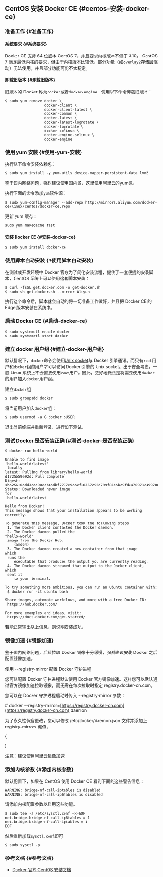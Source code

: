 ## CentOS 安装 Docker CE {#centos-安装-docker-ce}

### 准备工作 {#准备工作}

#### 系统要求 {#系统要求}

Docker CE 支持 64 位版本 CentOS 7，并且要求内核版本不低于 3.10。 CentOS 7 满足最低内核的要求，但由于内核版本比较低，部分功能（如`overlay2`存储层驱动）无法使用，并且部分功能可能不太稳定。

#### 卸载旧版本 {#卸载旧版本}

旧版本的 Docker 称为`docker`或者`docker-engine`，使用以下命令卸载旧版本：

```
$ sudo yum remove docker \
                  docker-client \
                  docker-client-latest \
                  docker-common \
                  docker-latest \
                  docker-latest-logrotate \
                  docker-logrotate \
                  docker-selinux \
                  docker-engine-selinux \
                  docker-engine
```

### 使用 yum 安装 {#使用-yum-安装}

执行以下命令安装依赖包：

```
$ sudo yum install -y yum-utils device-mapper-persistent-data lvm2
```

鉴于国内网络问题，强烈建议使用国内源，这里使用阿里云的yum源。

执行下面的命令添加`yum`软件源：

```
$ sudo yum-config-manager --add-repo http://mirrors.aliyun.com/docker-ce/linux/centos/docker-ce.repo
```

更新 yum 缓存：

```
sudo yum makecache fast
```

#### 安装 Docker CE {#安装-docker-ce}

```
$ sudo yum install docker-ce
```

### 使用脚本自动安装 {#使用脚本自动安装}

在测试或开发环境中 Docker 官方为了简化安装流程，提供了一套便捷的安装脚本，CentOS 系统上可以使用这套脚本安装：

```
$ curl -fsSL get.docker.com -o get-docker.sh
$ sudo sh get-docker.sh --mirror Aliyun
```

执行这个命令后，脚本就会自动的将一切准备工作做好，并且把 Docker CE 的 Edge 版本安装在系统中。

### 启动 Docker CE {#启动-docker-ce}

```
$ sudo systemctl enable docker
$ sudo systemctl start docker
```

### 建立 docker 用户组 {#建立-docker-用户组}

默认情况下，`docker`命令会使用[Unix socket](https://en.wikipedia.org/wiki/Unix_domain_socket)与 Docker 引擎通讯。而只有`root`用户和`docker`组的用户才可以访问 Docker 引擎的 Unix socket。出于安全考虑，一般 Linux 系统上不会直接使用`root`用户。因此，更好地做法是将需要使用`docker`的用户加入`docker`用户组。

建立`docker`组：

```
$ sudo groupadd docker
```

将当前用户加入`docker`组：

```
$ sudo usermod -a G docker $USER
```

退出当前终端并重新登录，进行如下测试。

### 测试 Docker 是否安装正确 {#测试-docker-是否安装正确}

```
$ docker run hello-world

Unable to find image 
'hello-world:latest'
 locally
latest: Pulling from library/hello-world
d1725b59e92d: Pull complete
Digest: sha256:0add3ace90ecb4adbf7777e9aacf18357296e799f81cabc9fde470971e499788
Status: Downloaded newer image 
for
 hello-world:latest

Hello from Docker!
This message shows that your installation appears to be working correctly.

To generate this message, Docker took the following steps:
 1. The Docker client contacted the Docker daemon.
 2. The Docker daemon pulled the 
"hello-world"
 image from the Docker Hub.
    (amd64)
 3. The Docker daemon created a new container from that image 
which
 runs the
    executable that produces the output you are currently reading.
 4. The Docker daemon streamed that output to the Docker client, 
which
 sent it
    to your terminal.

To try something more ambitious, you can run an Ubuntu container with:
 $ docker run -it ubuntu bash

Share images, automate workflows, and more with a free Docker ID:
 https://hub.docker.com/

For more examples and ideas, visit:
 https://docs.docker.com/get-started/
```

若能正常输出以上信息，则说明安装成功。

### 镜像加速 {#镜像加速}

鉴于国内网络问题，后续拉取 Docker 镜像十分缓慢，强烈建议安装 Docker 之后配置镜像加速。

使用 --registry-mirror 配置 Docker 守护进程

您可以配置 Docker 守护进程默认使用 Docker 官方镜像加速。这样您可以默认通过官方镜像加速拉取镜像，而无需在每次拉取时指定 registry.docker-cn.com。

您可以在 Docker 守护进程启动时传入 --registry-mirror 参数：

\# docker --registry-mirror=[https://registry.docker-cn.com](https://registry.docker-cn.com) daemon

为了永久性保留更改，您可以修改 /etc/docker/daemon.json 文件并添加上 registry-mirrors 键值。

{

}

注意：建议使用阿里云镜像加速

### 添加内核参数 {#添加内核参数}

默认配置下，如果在 CentOS 使用 Docker CE 看到下面的这些警告信息：

```
WARNING: bridge-nf-call-iptables is disabled
WARNING: bridge-nf-call-ip6tables is disabled
```

请添加内核配置参数以启用这些功能。

```
$ sudo tee -a /etc/sysctl.conf <<-EOF
net.bridge.bridge-nf-call-ip6tables = 1
net.bridge.bridge-nf-call-iptables = 1
EOF
```

然后重新加载`sysctl.conf`即可

```
$ sudo sysctl -p
```

### 参考文档 {#参考文档}

* [Docker 官方 CentOS 安装文档](https://docs.docker.com/install/linux/docker-ce/centos/)



